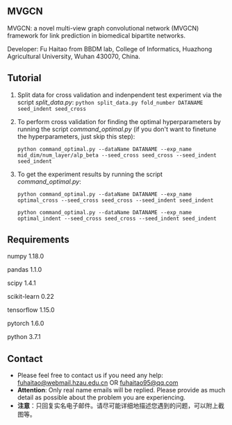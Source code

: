 ## MVGCN

MVGCN: a novel multi-view graph convolutional network (MVGCN) framework for link prediction in biomedical bipartite networks. 

Developer: Fu Haitao from BBDM lab, College of Informatics, Huazhong Agricultural University, Wuhan 430070, China.

## Tutorial

1. Split data for cross validation and indenpendent test experiment via the script *split_data.py*: `python split_data.py fold_number DATANAME seed_indent seed_cross`

2. To perform cross validation for finding the optimal hyperparameters by running the script *command_optimal.py* (if you don't want to finetune the hyperparameters, just skip this step): 

   `python command_optimal.py --dataName DATANAME --exp_name mid_dim/num_layer/alp_beta --seed_cross seed_cross --seed_indent seed_indent`

3. To get the experiment results by running the script *command_optimal.py*: 

   `python command_optimal.py --dataName DATANAME --exp_name optimal_cross --seed_cross seed_cross --seed_indent seed_indent`

   `python command_optimal.py --dataName DATANAME --exp_name optimal_indent --seed_cross seed_cross --seed_indent seed_indent`

## Requirements

numpy 1.18.0

pandas 1.1.0

scipy 1.4.1

scikit-learn 0.22

tensorflow 1.15.0

pytorch 1.6.0

python 3.7.1

## Contact

- Please feel free to contact us if you need any help: [fuhaitao@webmail.hzau.edu.cn](mailto:fuhaitao@webmail.hzau.edu.cn) OR [fuhaitao95@qq.com](mailto:fuhaitao95@qq.com)
- __Attention__: Only real name emails will be replied. Please provide as much detail as possible about the problem you are experiencing.
- __注意__：只回复实名电子邮件。请尽可能详细地描述您遇到的问题，可以附上截图等。
